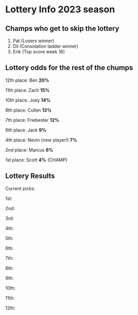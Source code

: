 # Lottery Info 2023 season

## Champs who get to skip the lottery
1. Pat (Losers winner)
2. Dil (Consolation ladder winner)
3. Erik (Top score week 16)

## Lottery odds for the rest of the chumps

12th place: Ben **20%**

11th place: Zach **15%**

10th place:  Joey **14%**

8th place: Cullen **13%**

7th place: Friebester **12%**

6th place: Jack **9%**

4th place: Nevin (new player!) **7%**

2nd place: Marcus **6%**

1st place: Scott **4%** (CHAMP)

## Lottery Results
Current picks:

1st: 

2nd: 

3rd: 

4th: 

5th: 

6th: 

7th: 

8th: 

9th: 

10th: 

11th: 

12th: 

